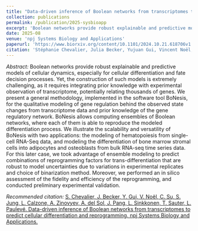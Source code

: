 ```yaml
---
title: "Data-driven inference of Boolean networks from transcriptomes to predict cellular differentiation and reprogramming"
collection: publications
permalink: /publication/2025-sysbioapp
excerpt: 'Boolean networks provide robust explainable and predictive models of cellular dynamics, especially for cellular differentiation and fate decision processes. Yet, the construction of such models is extremely challenging, as it requires integrating prior knowledge with experimental observation of transcriptome, potentially relating thousands of genes. We present a general methodology, implemented in the software tool BoNesis, for the qualitative modeling of gene regulation behind the observed state changes from transcriptome data and prior knowledge of the gene regulatory network. BoNesis allows computing ensembles of Boolean networks, where each of them is able to reproduce the modeled differentiation process. We illustrate the scalability and versatility of BoNesis with two applications: the modeling of hematopoiesis from single-cell RNA-Seq data, and modeling the differentiation of bone marrow stromal cells into adipocytes and osteoblasts from bulk RNA-seq time series data. For this later case, we took advantage of ensemble modeling to predict combinations of reprogramming factors for trans-differentiation that are robust to model uncertainties due to variations in experimental replicates and choice of binarization method. Moreover, we performed an in silico assessment of the fidelity and efficiency of the reprogramming, and conducted preliminary experimental validation.'
date: 2025-08
venue: 'npj Systems Biology and Applications'
paperurl: 'https://www.biorxiv.org/content/10.1101/2024.10.21.618706v1'
citation: 'Stéphanie Chevalier, Julia Becker, Yujuan Gui, Vincent Noël, Cui Su, Sascha Jung, Laurence Calzone, Andrei Zinovyev, Antonio del Sol, Jun Pang, Lasse Sinkkonen, Thomas Sauter, Loïc Paulevé. Data-driven inference of Boolean networks from transcriptomes to predict cellular differentiation and reprogramming. npj Systems Biology and Applications, 2025.'
---
```


*Abstract:* Boolean networks provide robust explainable and predictive models of cellular dynamics, especially for cellular differentiation and fate decision processes. Yet, the construction of such models is extremely challenging, as it requires integrating prior knowledge with experimental observation of transcriptome, potentially relating thousands of genes. We present a general methodology, implemented in the software tool BoNesis, for the qualitative modeling of gene regulation behind the observed state changes from transcriptome data and prior knowledge of the gene regulatory network. BoNesis allows computing ensembles of Boolean networks, where each of them is able to reproduce the modeled differentiation process. We illustrate the scalability and versatility of BoNesis with two applications: the modeling of hematopoiesis from single-cell RNA-Seq data, and modeling the differentiation of bone marrow stromal cells into adipocytes and osteoblasts from bulk RNA-seq time series data. For this later case, we took advantage of ensemble modeling to predict combinations of reprogramming factors for trans-differentiation that are robust to model uncertainties due to variations in experimental replicates and choice of binarization method. Moreover, we performed an in silico assessment of the fidelity and efficiency of the reprogramming, and conducted preliminary experimental validation.

*Recommended citation:* [S. Chevalier, J. Becker, Y. Gui, V. Noël, C. Su, S. Jung, L. Calzone, A. Zinovyev, A. del Sol, J. Pang, L. Sinkkonen, T. Sauter, L. Paulevé. Data-driven inference of Boolean networks from transcriptomes to predict cellular differentiation and reprogramming. npj Systems Biology and Applications.](http://stephaniechevalier.github.io/files/sysbioapp.bib)
